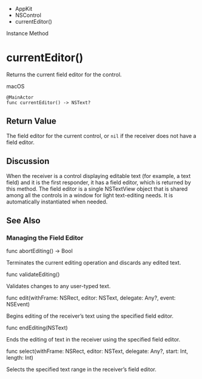 

- AppKit
- NSControl
-  currentEditor() 

Instance Method

# currentEditor()

Returns the current field editor for the control.

macOS

``` source
@MainActor
func currentEditor() -> NSText?
```

## Return Value

The field editor for the current control, or `nil` if the receiver does not have a field editor.

## Discussion

When the receiver is a control displaying editable text (for example, a text field) and it is the first responder, it has a field editor, which is returned by this method. The field editor is a single NSTextView object that is shared among all the controls in a window for light text-editing needs. It is automatically instantiated when needed.

## See Also

### Managing the Field Editor

func abortEditing() -> Bool

Terminates the current editing operation and discards any edited text.

func validateEditing()

Validates changes to any user-typed text.

func edit(withFrame: NSRect, editor: NSText, delegate: Any?, event: NSEvent)

Begins editing of the receiver’s text using the specified field editor.

func endEditing(NSText)

Ends the editing of text in the receiver using the specified field editor.

func select(withFrame: NSRect, editor: NSText, delegate: Any?, start: Int, length: Int)

Selects the specified text range in the receiver’s field editor.

